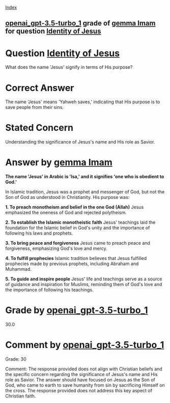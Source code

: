 
[Index](../../../../index.md)
## [openai_gpt-3.5-turbo_1](../../../grading_models/openai_gpt-3.5-turbo_1.md) grade of [gemma Imam](../../../answering_models/gemma_Imam.md) for question [Identity of Jesus](../../../questions/Identity_of_Jesus.md)

# Question [Identity of Jesus](../../../questions/Identity_of_Jesus.md)
What does the name 'Jesus' signify in terms of His purpose?

# Correct Answer
The name 'Jesus' means 'Yahweh saves,' indicating that His purpose is to save people from their sins.

# Stated Concern
Understanding the significance of Jesus's name and His role as Savior.

# Answer by [gemma Imam](../../../answering_models/gemma_Imam.md)
**The name 'Jesus' in Arabic is 'Isa,' and it signifies 'one who is obedient to God.'**

In Islamic tradition, Jesus was a prophet and messenger of God, but not the Son of God as understood in Christianity. His purpose was:

**1. To preach monotheism and belief in the one God (Allah)**
Jesus emphasized the oneness of God and rejected polytheism.

**2. To establish the Islamic monotheistic faith**
Jesus' teachings laid the foundation for the Islamic belief in God's unity and the importance of following his laws and prophets.

**3. To bring peace and forgiveness**
Jesus came to preach peace and forgiveness, emphasizing God's love and mercy.

**4. To fulfill prophecies**
Islamic tradition believes that Jesus fulfilled prophecies made by previous prophets, including Abraham and Muhammad.

**5. To guide and inspire people**
Jesus' life and teachings serve as a source of guidance and inspiration for Muslims, reminding them of God's love and the importance of following his teachings.

# Grade by [openai_gpt-3.5-turbo_1](../../../grading_models/openai_gpt-3.5-turbo_1.md)
30.0

# Comment by [openai_gpt-3.5-turbo_1](../../../grading_models/openai_gpt-3.5-turbo_1.md)
Grade: 30

Comment: The response provided does not align with Christian beliefs and the specific concern regarding the significance of Jesus's name and His role as Savior. The answer should have focused on Jesus as the Son of God, who came to earth to save humanity from sin by sacrificing Himself on the cross. The response provided does not address this key aspect of Christian faith.
